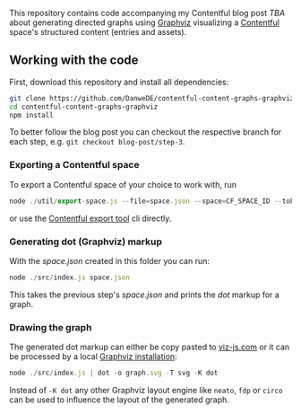 This repository contains code accompanying my Contentful blog post _TBA_ about
generating directed graphs using [Graphviz] visualizing
a [Contentful] space's structured content (entries and assets).


## Working with the code
First, download this repository and install all dependencies:

```bash
git clone https://github.com/DanweDE/contentful-content-graphs-graphviz.git
cd contentful-content-graphs-graphviz
npm install
```

To better follow the blog post you can checkout the respective branch for each step,
e.g. `git checkout blog-post/step-3`.


### Exporting a Contentful space
To export a Contentful space of your choice to work with, run

```js
node ./util/export-space.js --file=space.json --space=CF_SPACE_ID --token=CF_CMA_TOKEN
```

or use the [Contentful export tool][contentful-export] cli directly.


### Generating dot (Graphviz) markup
With the _space.json_ created in this folder you can run:

```js
node ./src/index.js space.json
```

This takes the previous step's _space.json_ and prints the _dot_ markup for a graph.


### Drawing the graph

The generated dot markup can either be copy pasted to [viz-js.com](http://viz-js.com)
or it can be processed by a local [Graphviz installation][install Graphviz]:

```js
node ./src/index.js | dot -o graph.svg -T svg -K dot
```

Instead of `-K dot` any other Graphviz layout engine like `neato`, `fdp` or `circo`
can be used to influence the layout of the generated graph.


[Contentful]: https://contentful.com
[contentful-export]: https://github.com/DanweDE/contentful-content-graphs-graphviz.git
[Graphviz]: https://www.graphviz.org
[install Graphviz]: https://graphviz.gitlab.io/download
